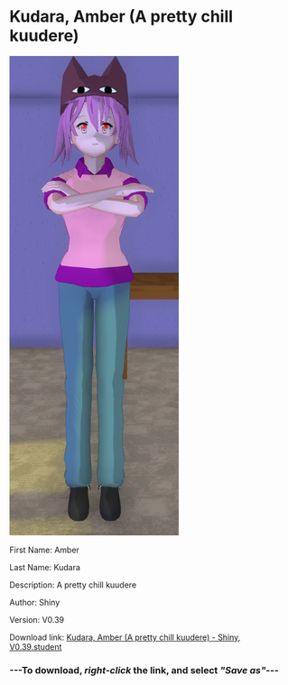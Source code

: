 # Kudara, Amber (A pretty chill kuudere)

<img src = "https://raw.githubusercontent.com/Arbiter1223/Daigaku-Gurashi-Custom-Students/master/Students/Files/Kudara%2C%20Amber%20(A%20pretty%20chill%20kuudere).png">

First Name: Amber

Last Name: Kudara

Description: A pretty chill kuudere

Author: Shiny

Version: V0.39

Download link: <a href="https://raw.githubusercontent.com/Arbiter1223/Daigaku-Gurashi-Custom-Students/master/Students/Files/Kudara%2C%20Amber%20(A%20pretty%20chill%20kuudere)%20-%20Shiny%2C%20V0.39.student">Kudara, Amber (A pretty chill kuudere) - Shiny, V0.39.student</a>

### ---**To download, _right-click_ the link, and select _"Save as"_**---

